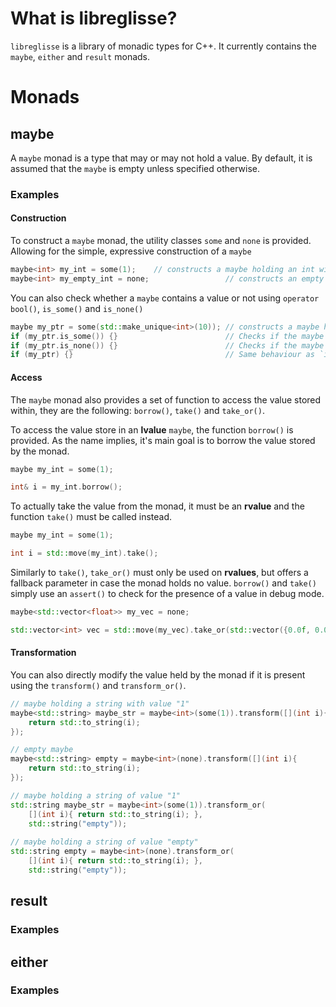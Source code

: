 # What is libreglisse?

`libreglisse` is a library of monadic types for C++. It currently contains the `maybe`, `either` and `result` monads.

# Monads

## maybe

A `maybe` monad is a type that may or may not hold a value. By default, it is assumed that the `maybe` is empty unless
specified otherwise.

### Examples

#### Construction

To construct a `maybe` monad, the utility classes `some` and `none` is provided. Allowing for the simple, expressive construction of
a `maybe`

```cpp
maybe<int> my_int = some(1);    // constructs a maybe holding an int with value 1
maybe<int> my_empty_int = none;                 // constructs an empty maybe with no value
```
You can also check whether a `maybe` contains a value or not using `operator bool()`, `is_some()` and `is_none()`
```cpp
maybe my_ptr = some(std::make_unique<int>(10)); // constructs a maybe holding an int with value 1
if (my_ptr.is_some()) {}                        // Checks if the maybe holds a value. true here
if (my_ptr.is_none()) {}                        // Checks if the maybe does not hold a value. false here
if (my_ptr) {}                                  // Same behaviour as `is_some()`. true here
```

#### Access

The `maybe` monad also provides a set of function to access the value stored within,
they are the following: `borrow()`, `take()` and `take_or()`.

To access the value store in an **lvalue** `maybe`, the function `borrow()` is provided. As the name implies, it's main
goal is to borrow the value stored by the monad.
```cpp
maybe my_int = some(1);

int& i = my_int.borrow();  
```
To actually take the value from the monad, it must be an **rvalue** and the function `take()` must be
called instead.
```cpp
maybe my_int = some(1);

int i = std::move(my_int).take();
```
Similarly to `take()`, `take_or()` must only be used on **rvalues**, but offers a fallback parameter in case the monad
holds no value. `borrow()` and `take()` simply use an `assert()` to check for the presence of a value in debug mode.
```cpp
maybe<std::vector<float>> my_vec = none;

std::vector<int> vec = std::move(my_vec).take_or(std::vector({0.0f, 0.0f 0.0f}));
```

#### Transformation

You can also directly modify the value held by the monad if it is present using the `transform()` and `transform_or()`.

```cpp
// maybe holding a string with value "1"
maybe<std::string> maybe_str = maybe<int>(some(1)).transform([](int i){
    return std::to_string(i);
});

// empty maybe
maybe<std::string> empty = maybe<int>(none).transform([](int i){
    return std::to_string(i);
});
```

```cpp
// maybe holding a string of value "1"
std::string maybe_str = maybe<int>(some(1)).transform_or(
    [](int i){ return std::to_string(i); }, 
    std::string("empty"));
        
// maybe holding a string of value "empty"
std::string empty = maybe<int>(none).transform_or(
    [](int i){ return std::to_string(i); }, 
    std::string("empty"));
```

## result

### Examples

## either

### Examples
